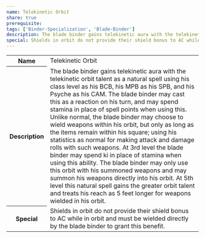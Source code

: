 ```yaml
---
name: Telekinetic Orbit
share: true
prerequisite: 
tags: ['Binder-Specialization', 'Blade-Binder']
description: The blade binder gains telekinetic aura with the telekinetic orbit talent as a natural spell using his class level as his BCB, his MPB as his SPB, and his Psyche as his CAM. The blade binder may cast this as a reaction on his turn, and may spend stamina in place of spell points when using this. Unlike normal, the blade binder may choose to wield weapons within his orbit, but only as long as the items remain within his square; using his statistics as normal for making attack and damage rolls with such weapons. At 3rd level the blade binder may spend ki in place of stamina when using this ability. The blade binder may only use this orbit  with his summoned weapons and may summon his weapons directly into his orbit. At 5th level this natural spell gains the greater orbit talent and treats his reach as 5 feet longer for weapons wielded in his orbit.
special: Shields in orbit do not provide their shield bonus to AC while in orbit and must be wielded directly by the blade binder to grant this benefit.
---
```

<p><span style="overflow-x: auto;"><table><tbody><tr><th>Name</th><td>Telekinetic Orbit</td></tr><tr><th>Description</th><td>The blade binder gains telekinetic aura with the telekinetic orbit talent as a natural spell using his class level as his BCB, his MPB as his SPB, and his Psyche as his CAM. The blade binder may cast this as a reaction on his turn, and may spend stamina in place of spell points when using this. Unlike normal, the blade binder may choose to wield weapons within his orbit, but only as long as the items remain within his square; using his statistics as normal for making attack and damage rolls with such weapons. At 3rd level the blade binder may spend ki in place of stamina when using this ability. The blade binder may only use this orbit  with his summoned weapons and may summon his weapons directly into his orbit. At 5th level this natural spell gains the greater orbit talent and treats his reach as 5 feet longer for weapons wielded in his orbit.</td></tr><tr><th>Special</th><td>Shields in orbit do not provide their shield bonus to AC while in orbit and must be wielded directly by the blade binder to grant this benefit.</td></tr></tbody></table></span></p>